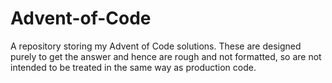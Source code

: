 # Advent-of-Code
A repository storing my Advent of Code solutions.
These are designed purely to get the answer and hence are rough and not formatted,
so are not intended to be treated in the same way as production code.
